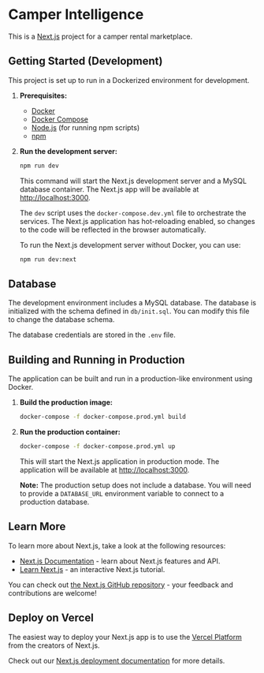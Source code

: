 # Camper Intelligence

This is a [Next.js](https://nextjs.org) project for a camper rental marketplace.

## Getting Started (Development)

This project is set up to run in a Dockerized environment for development.

1.  **Prerequisites:**
    *   [Docker](https://www.docker.com/get-started)
    *   [Docker Compose](https://docs.docker.com/compose/install/)
    *   [Node.js](https://nodejs.org/) (for running npm scripts)
    *   [npm](https://www.npmjs.com/get-npm)

2.  **Run the development server:**

    ```bash
    npm run dev
    ```

    This command will start the Next.js development server and a MySQL database container. The Next.js app will be available at [http://localhost:3000](http://localhost:3000).

    The `dev` script uses the `docker-compose.dev.yml` file to orchestrate the services. The Next.js application has hot-reloading enabled, so changes to the code will be reflected in the browser automatically.

    To run the Next.js development server without Docker, you can use:
    ```bash
    npm run dev:next
    ```

## Database

The development environment includes a MySQL database. The database is initialized with the schema defined in `db/init.sql`. You can modify this file to change the database schema.

The database credentials are stored in the `.env` file.

## Building and Running in Production

The application can be built and run in a production-like environment using Docker.

1.  **Build the production image:**

    ```bash
    docker-compose -f docker-compose.prod.yml build
    ```

2.  **Run the production container:**

    ```bash
    docker-compose -f docker-compose.prod.yml up
    ```

    This will start the Next.js application in production mode. The application will be available at [http://localhost:3000](http://localhost:3000).

    **Note:** The production setup does not include a database. You will need to provide a `DATABASE_URL` environment variable to connect to a production database.

## Learn More

To learn more about Next.js, take a look at the following resources:

- [Next.js Documentation](https://nextjs.org/docs) - learn about Next.js features and API.
- [Learn Next.js](https://nextjs.org/learn) - an interactive Next.js tutorial.

You can check out [the Next.js GitHub repository](https://github.com/vercel/next.js) - your feedback and contributions are welcome!

## Deploy on Vercel

The easiest way to deploy your Next.js app is to use the [Vercel Platform](https://vercel.com/new?utm_medium=default-template&filter=next.js&utm_source=create-next-app&utm_campaign=create-next-app-readme) from the creators of Next.js.

Check out our [Next.js deployment documentation](https://nextjs.org/docs/app/building-your-application/deploying) for more details.